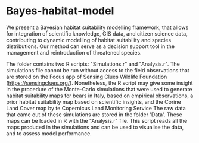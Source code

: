 # Bayes-habitat-model
We present a Bayesian habitat suitability modelling framework, that allows for integration of scientific knowledge, GIS data, and citizen science data, contributing to dynamic modelling of habitat suitability and species distributions. Our method can serve as a decision support tool in the management and reintroduction of threatened species.

The folder contains two R scripts: "Simulations.r" and "Analysis.r". The simulations file cannot be run without access to the field observations that are stored on the Focus app of Sensing Clues Wildlife Foundation (https://sensingclues.org/). Nonetheless, the R script may give some insight in the procedure of the Monte-Carlo simulations that were used to generate habitat suitability maps for bears in Italy, based on empirical observations, a prior habitat suitability map based on scientific insights, and the Corine Land Cover map by te Copernicus Land Monitoring Service
The raw data that came out of these simulations are stored in the folder 'Data'. These maps can be loaded in R with the "Analysis.r" file. This script reads all the maps produced in the simulations and can be used to visualise the data, and to assess model performance.
